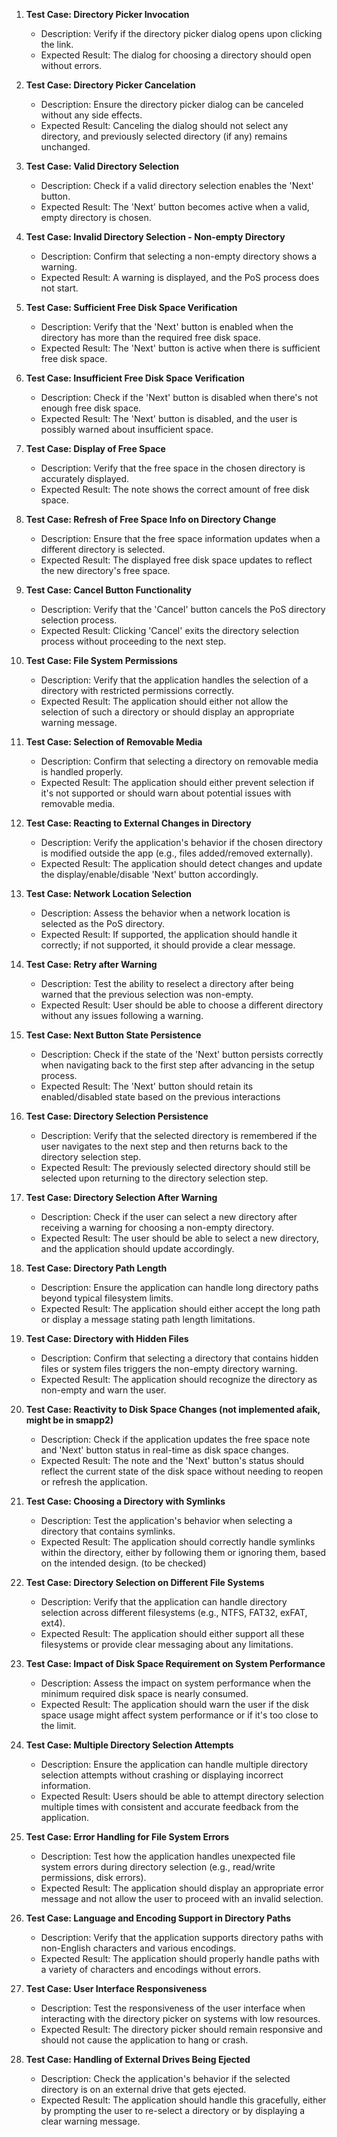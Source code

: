 

1. **Test Case: Directory Picker Invocation**

   * Description: Verify if the directory picker dialog opens upon clicking the link.
   * Expected Result: The dialog for choosing a directory should open without errors.
2. **Test Case: Directory Picker Cancelation**

   * Description: Ensure the directory picker dialog can be canceled without any side effects.
   * Expected Result: Canceling the dialog should not select any directory, and previously selected directory (if any) remains unchanged.
3. **Test Case: Valid Directory Selection**

   * Description: Check if a valid directory selection enables the 'Next' button.
   * Expected Result: The 'Next' button becomes active when a valid, empty directory is chosen.
4. **Test Case: Invalid Directory Selection - Non-empty Directory**

   * Description: Confirm that selecting a non-empty directory shows a warning.
   * Expected Result: A warning is displayed, and the PoS process does not start.
5. **Test Case: Sufficient Free Disk Space Verification**

   * Description: Verify that the 'Next' button is enabled when the directory has more than the required free disk space.
   * Expected Result: The 'Next' button is active when there is sufficient free disk space.
6. **Test Case: Insufficient Free Disk Space Verification**

   * Description: Check if the 'Next' button is disabled when there's not enough free disk space.
   * Expected Result: The 'Next' button is disabled, and the user is possibly warned about insufficient space.
7. **Test Case: Display of Free Space**

   * Description: Verify that the free space in the chosen directory is accurately displayed.
   * Expected Result: The note shows the correct amount of free disk space.
8. **Test Case: Refresh of Free Space Info on Directory Change**

   * Description: Ensure that the free space information updates when a different directory is selected.
   * Expected Result: The displayed free disk space updates to reflect the new directory's free space.
9. **Test Case: Cancel Button Functionality**

   * Description: Verify that the 'Cancel' button cancels the PoS directory selection process.
   * Expected Result: Clicking 'Cancel' exits the directory selection process without proceeding to the next step.
10. **Test Case: File System Permissions**

    * Description: Verify that the application handles the selection of a directory with restricted permissions correctly.
    * Expected Result: The application should either not allow the selection of such a directory or should display an appropriate warning message.
11. **Test Case: Selection of Removable Media**

    * Description: Confirm that selecting a directory on removable media is handled properly.
    * Expected Result: The application should either prevent selection if it's not supported or should warn about potential issues with removable media.
12. **Test Case: Reacting to External Changes in Directory**

    * Description: Verify the application's behavior if the chosen directory is modified outside the app (e.g., files added/removed externally).
    * Expected Result: The application should detect changes and update the display/enable/disable 'Next' button accordingly.
13. **Test Case: Network Location Selection**

    * Description: Assess the behavior when a network location is selected as the PoS directory.
    * Expected Result: If supported, the application should handle it correctly; if not supported, it should provide a clear message.
14. **Test Case: Retry after Warning**

    * Description: Test the ability to reselect a directory after being warned that the previous selection was non-empty.
    * Expected Result: User should be able to choose a different directory without any issues following a warning.
15. **Test Case: Next Button State Persistence**

    * Description: Check if the state of the 'Next' button persists correctly when navigating back to the first step after advancing in the setup process.
    * Expected Result: The 'Next' button should retain its enabled/disabled state based on the previous interactions
16. **Test Case: Directory Selection Persistence**

    * Description: Verify that the selected directory is remembered if the user navigates to the next step and then returns back to the directory selection step.
    * Expected Result: The previously selected directory should still be selected upon returning to the directory selection step.
17. **Test Case: Directory Selection After Warning**

    * Description: Check if the user can select a new directory after receiving a warning for choosing a non-empty directory.
    * Expected Result: The user should be able to select a new directory, and the application should update accordingly.
18. **Test Case: Directory Path Length**

    * Description: Ensure the application can handle long directory paths beyond typical filesystem limits.
    * Expected Result: The application should either accept the long path or display a message stating path length limitations.
19. **Test Case: Directory with Hidden Files**

    * Description: Confirm that selecting a directory that contains hidden files or system files triggers the non-empty directory warning.
    * Expected Result: The application should recognize the directory as non-empty and warn the user.
20. **Test Case: Reactivity to Disk Space Changes (not implemented afaik, might be in smapp2)**

    * Description: Check if the application updates the free space note and 'Next' button status in real-time as disk space changes.
    * Expected Result: The note and the 'Next' button's status should reflect the current state of the disk space without needing to reopen or refresh the application.
21. **Test Case: Choosing a Directory with Symlinks**

    * Description: Test the application's behavior when selecting a directory that contains symlinks.
    * Expected Result: The application should correctly handle symlinks within the directory, either by following them or ignoring them, based on the intended design. (to be checked)
22. **Test Case: Directory Selection on Different File Systems**

    * Description: Verify that the application can handle directory selection across different filesystems (e.g., NTFS, FAT32, exFAT, ext4).
    * Expected Result: The application should either support all these filesystems or provide clear messaging about any limitations.
23. **Test Case: Impact of Disk Space Requirement on System Performance**

    * Description: Assess the impact on system performance when the minimum required disk space is nearly consumed.
    * Expected Result: The application should warn the user if the disk space usage might affect system performance or if it's too close to the limit.
24. **Test Case: Multiple Directory Selection Attempts**

    * Description: Ensure the application can handle multiple directory selection attempts without crashing or displaying incorrect information.
    * Expected Result: Users should be able to attempt directory selection multiple times with consistent and accurate feedback from the application.
25. **Test Case: Error Handling for File System Errors**

    * Description: Test how the application handles unexpected file system errors during directory selection (e.g., read/write permissions, disk errors).
    * Expected Result: The application should display an appropriate error message and not allow the user to proceed with an invalid selection.
26. **Test Case: Language and Encoding Support in Directory Paths**

    * Description: Verify that the application supports directory paths with non-English characters and various encodings.
    * Expected Result: The application should properly handle paths with a variety of characters and encodings without errors.
27. **Test Case: User Interface Responsiveness**

    * Description: Test the responsiveness of the user interface when interacting with the directory picker on systems with low resources.
    * Expected Result: The directory picker should remain responsive and should not cause the application to hang or crash.
28. **Test Case: Handling of External Drives Being Ejected**

    * Description: Check the application's behavior if the selected directory is on an external drive that gets ejected.
    * Expected Result: The application should handle this gracefully, either by prompting the user to re-select a directory or by displaying a clear warning message.
